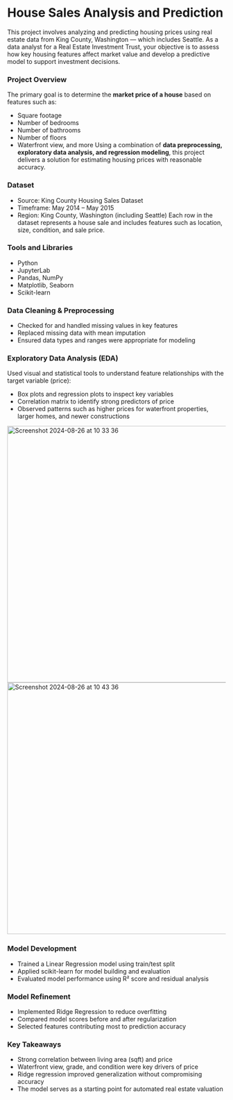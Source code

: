 # House Sales Analysis and Prediction

This project involves analyzing and predicting housing prices using real estate data from King County, Washington — which includes Seattle. As a data analyst for a Real Estate Investment Trust, your objective is to assess how key housing features affect market value and develop a predictive model to support investment decisions.

### Project Overview
The primary goal is to determine the **market price of a house** based on features such as:
- Square footage
- Number of bedrooms
- Number of bathrooms
- Number of floors
- Waterfront view, and more
Using a combination of **data preprocessing, exploratory data analysis, and regression modeling**, this project delivers a solution for estimating housing prices with reasonable accuracy.

### Dataset
- Source: King County Housing Sales Dataset
- Timeframe: May 2014 – May 2015
- Region: King County, Washington (including Seattle)
Each row in the dataset represents a house sale and includes features such as location, size, condition, and sale price.

### Tools and Libraries
- Python
- JupyterLab
- Pandas, NumPy
- Matplotlib, Seaborn
- Scikit-learn

### Data Cleaning & Preprocessing
- Checked for and handled missing values in key features
- Replaced missing data with mean imputation
- Ensured data types and ranges were appropriate for modeling

### Exploratory Data Analysis (EDA)
Used visual and statistical tools to understand feature relationships with the target variable (price):
- Box plots and regression plots to inspect key variables
- Correlation matrix to identify strong predictors of price
- Observed patterns such as higher prices for waterfront properties, larger homes, and newer constructions

<img width="591" alt="Screenshot 2024-08-26 at 10 33 36" src="https://github.com/user-attachments/assets/dcd5f92a-90f5-496b-8e1a-d2ea7f36c2db">
<img width="580" alt="Screenshot 2024-08-26 at 10 43 36" src="https://github.com/user-attachments/assets/3a2136aa-1d11-4383-9c24-e0d0d2767723">

### Model Development
- Trained a Linear Regression model using train/test split
- Applied scikit-learn for model building and evaluation
- Evaluated model performance using R² score and residual analysis

### Model Refinement
- Implemented Ridge Regression to reduce overfitting
- Compared model scores before and after regularization
- Selected features contributing most to prediction accuracy

### Key Takeaways
- Strong correlation between living area (sqft) and price
- Waterfront view, grade, and condition were key drivers of price
- Ridge regression improved generalization without compromising accuracy
- The model serves as a starting point for automated real estate valuation
